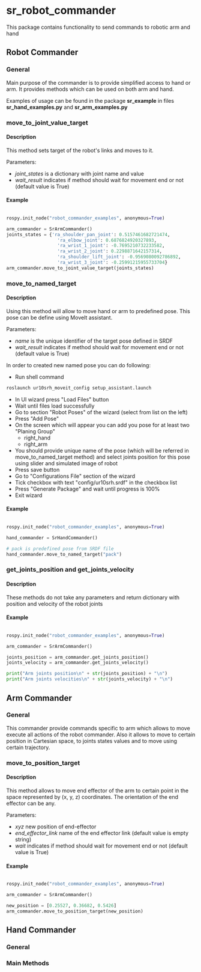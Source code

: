# sr_robot_commander
This package contains functionality to send commands to robotic arm and hand


## Robot Commander

### General

Main purpose of the commander is to provide simplified access to hand or arm.
It provides methods which can be used on both arm and hand.

Examples of usage can be found in the package **sr_example** in files **sr_hand_examples.py** and **sr_arm_examples.py**

### move_to_joint_value_target 

#### Description

This method sets target of the robot's links and moves to it. 

Parameters:
 
   * *joint_states* is a dictionary with joint name and value
   * *wait_result* indicates if method should wait for movement end or not (default value is True)

#### Example 

```python

rospy.init_node("robot_commander_examples", anonymous=True)

arm_commander = SrArmCommander()
joints_states = {'ra_shoulder_pan_joint': 0.5157461682721474, 
                   'ra_elbow_joint': 0.6876824920327893,
                   'ra_wrist_1_joint': -0.7695210732233582,
                   'ra_wrist_2_joint': 0.2298871642157314,
                   'ra_shoulder_lift_joint': -0.9569080092786892,
                   'ra_wrist_3_joint': -0.25991215955733704}
arm_commander.move_to_joint_value_target(joints_states)
```

### move_to_named_target

#### Description

Using this method will allow to move hand or arm to predefined pose. This pose can be define using MoveIt assistant.

Parameters:
 
   * *name* is the unique identifier of the target pose defined in SRDF
   * *wait_result* indicates if method should wait for movement end or not (default value is True)

In order to created new named pose you can do following: 

* Run shell command 
```bash
roslaunch ur10srh_moveit_config setup_assistant.launch
```
* In UI wizard press "Load Files" button
* Wait until files load successfully 
* Go to section "Robot Poses" of the wizard (select from list on the left)
* Press "Add Pose"
* On the screen which will appear you can add you pose for at least two "Planing Group"
  * right_hand
  * right_arm
* You should provide unique name of the pose (which will be referred in move_to_named_target method) and select joints position for this pose using slider and simulated image of robot
* Press save button
* Go to "Configurations File" section of the wizard
* Tick checkbox with text "config/ur10srh.srdf" in the checkbox list
* Press "Generate Package" and wait until progress is 100%
* Exit wizard  

#### Example 

```python

rospy.init_node("robot_commander_examples", anonymous=True)

hand_commander = SrHandCommander()

# pack is predefined pose from SRDF file
hand_commander.move_to_named_target("pack")
```

### get_joints_position and get_joints_velocity

#### Description 

These methods do not take any parameters and return dictionary with position and velocity of the robot joints

#### Example

```python

rospy.init_node("robot_commander_examples", anonymous=True)

arm_commander = SrArmCommander()

joints_position = arm_commander.get_joints_position()
joints_velocity = arm_commander.get_joints_velocity()

print("Arm joints position\n" + str(joints_position) + "\n")
print("Arm joints velocities\n" + str(joints_velocity) + "\n")
```

## Arm Commander

### General

This commander provide commands specific to arm which allows to move execute all actions of the robot commander.
Also it allows to move to certain position in Cartesian space, to joints states values and to move using certain trajectory.
 

### move_to_position_target

#### Description

This method allows to move end effector of the arm to certain point in the space represented by (x, y, z) coordinates.
The orientation of the end effector can be any.

Parameters:
 
  * *xyz* new position of end-effector
  * *end_effector_link* name of the end effector link (default value is empty string)
  * *wait* indicates if method should wait for movement end or not (default value is True)

#### Example

```python

rospy.init_node("robot_commander_examples", anonymous=True)

arm_commander = SrArmCommander()

new_position = [0.25527, 0.36682, 0.5426]
arm_commander.move_to_position_target(new_position)
```

## Hand Commander
 
### General

### Main Methods
 
 